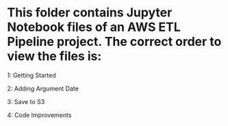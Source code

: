# This folder contains Jupyter Notebook files of an AWS ETL Pipeline project. The correct order to view the files is:
1: Getting Started

2: Adding Argument Date

3: Save to S3

4: Code Improvements
